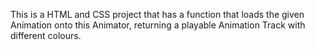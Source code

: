 This is a HTML and CSS project that has a  function that loads the given Animation onto this Animator, returning a playable Animation Track with different colours.
